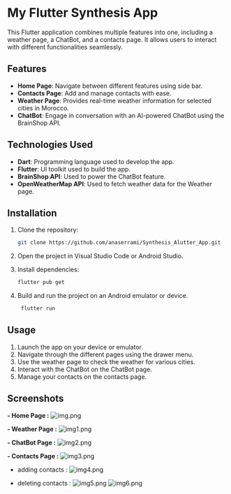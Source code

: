 # My Flutter Synthesis App

This Flutter application combines multiple features into one, including a weather page, a ChatBot, and a contacts page. It allows users to interact with different functionalities seamlessly.

## Features

- **Home Page**: Navigate between different features using side bar.
- **Contacts Page**: Add and manage contacts with ease.
- **Weather Page**: Provides real-time weather information for selected cities in Morocco.
- **ChatBot**: Engage in conversation with an AI-powered ChatBot using the BrainShop API.

## Technologies Used

- **Dart**: Programming language used to develop the app.
- **Flutter**: UI toolkit used to build the app.
- **BrainShop API**: Used to power the ChatBot feature.
- **OpenWeatherMap API**: Used to fetch weather data for the Weather page.

## Installation

1. Clone the repository:

   ```bash
   git clone https://github.com/anaserrami/Synthesis_Alutter_App.git
   ```
   
2. Open the project in Visual Studio Code or Android Studio.
3. Install dependencies:
   
   ```bash
   flutter pub get
   ```
   
4. Build and run the project on an Android emulator or device.

   ```bash
    flutter run
    ```
   
## Usage

1. Launch the app on your device or emulator.
2. Navigate through the different pages using the drawer menu.
3. Use the weather page to check the weather for various cities.
4. Interact with the ChatBot on the ChatBot page.
5. Manage your contacts on the contacts page.

## Screenshots

**- Home Page :**
![img.png](assets/img.png)

**- Weather Page :**
![img1.png](assets/img1.png)

**- ChatBot Page :**
![img2.png](assets/img2.png)

**- Contacts Page :**
![img3.png](assets/img3.png)

- adding contacts :
![img4.png](assets/img4.png)

- deleting contacts :
![img5.png](assets/img5.png)      ![img6.png](assets/img6.png)
